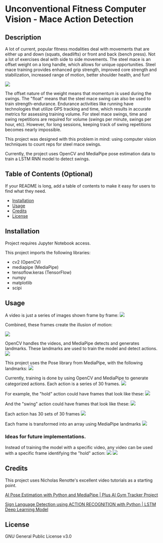 # Unconventional Fitness Computer Vision - Mace Action Detection

## Description

A lot of current, popular fitness modalities deal with movements that are either up and down (squats, deadlifts) or front and back (bench press). Not a lot of exercises deal with side to side movements. The steel mace is an offset weight on a long handle, which allows for unique opportunities. Steel mace training provides enhanced grip strength, improved core strength and stabilization, increased range of motion, better shoulder health, and fun!

<img src="https://imgur.com/ZRirD4e.gif">

The offset nature of the weight means that momentum is used during the swings. The "float" means that the steel mace swing can also be used to train strength-endurance. Endurance activities like running have technologies that utilize GPS tracking and time, which results in accurate metrics for assessing training volume. For steel mace swings, time and swing repetitions are required for volume (swings per minute, swings per hour, etc). However, for long sessions, keeping track of swing repetitions becomes nearly impossible.

This project was designed with this problem in mind: using computer vision techniques to count reps for steel mace swings.

Currently, the project uses OpenCV and MediaPipe pose estimation data to train a LSTM RNN model to detect swings.

## Table of Contents (Optional)

If your README is long, add a table of contents to make it easy for users to find what they need.

- [Installation](#installation)
- [Usage](#usage)
- [Credits](#credits)
- [License](#license)

## Installation

Project requires Jupyter Notebook access.

This project imports the following libraries:
- cv2 (OpenCV)
- mediapipe (MediaPipe)
- tensoflow.keras (TensorFlow)
- numpy
- matplotlib
- scipi

## Usage

A video is just a series of images shown frame by frame:
<img src="https://imgur.com/a9qbzVb.png">

Combined, these frames create the illusion of motion:

<img src="https://imgur.com/ZRirD4e.gif">

OpenCV handles the videos, and MediaPipe detects and generates landmarks. These landmarks are used to train the model and detect actions.
<img src="https://imgur.com/N89Ib63.png">

This project uses the Pose library from MediaPipe, with the following landmarks:
<img src="https://imgur.com/gCGDZx0.png">

Currently, training is done by using OpenCV and MediaPipe to generate categorized actions. Each action is a series of 30 frames.
<img src="https://imgur.com/qMsLSDZ.png">

For example, the "hold" action could have frames that look like these:
<img src="https://imgur.com/vOvkI04.png">

And the "swing" action could have frames that look like these:
<img src="https://imgur.com/e7PJVDa.png">

Each action has 30 sets of 30 frames
<img src="https://imgur.com/0jOBKas.png">

Each frame is transformed into an array using MediaPipe landmarks
<img src="https://imgur.com/pyUn0io.png">

### Ideas for future implementations.

Instead of training the model with a specific video, any video can be used with a specific frame identifying the "hold" action:
<img src="https://imgur.com/tuM6Ana.png">
<img src="https://imgur.com/YqSWBfY.png">

## Credits

This project uses Nicholas Renotte's excellent video tutorials as a starting point.

[AI Pose Estimation with Python and MediaPipe | Plus AI Gym Tracker Project](https://youtu.be/06TE_U21FK4?si=fEvcyFsy5oCH_1Bi)

[Sign Language Detection using ACTION RECOGNITION with Python | LSTM Deep Learning Model](https://youtu.be/doDUihpj6ro?si=OIXOzqfqkaC-Qj7d)

## License

GNU General Public License v3.0
